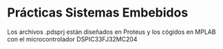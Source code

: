 # Prácticas Sistemas Embebidos

Los archivos .pdsprj están diseñados en Proteus y los cógidos en MPLAB con el microcontrolador DSPIC33FJ32MC204
